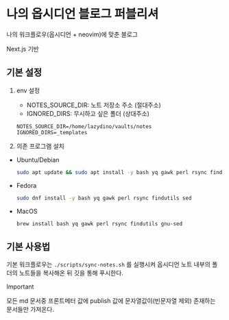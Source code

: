 # 나의 옵시디언 블로그 퍼블리셔

나의 워크플로우(옵시디언 + neovim)에 맞춘 블로그

Next.js 기반

## 기본 설정

1. env 설정

   - NOTES_SOURCE_DIR: 노트 저장소 주소 (절대주소)
   - IGNORED_DIRS: 무시하고 싶은 폴더 (상대주소)

   ```env
   NOTES_SOURCE_DIR=/home/lazydino/vaults/notes
   IGNORED_DIRS=_templates
   ```

2. 의존 프로그램 설치

- Ubuntu/Debian

  ```bash
  sudo apt update && sudo apt install -y bash yq gawk perl rsync findutils sed

  ```

- Fedora

  ```bash
  sudo dnf install -y bash yq gawk perl rsync findutils sed
  ```

- MacOS

  ```bash
  brew install bash yq gawk perl rsync findutils gnu-sed
  ```

## 기본 사용법

기본 워크플로우는 `./scripts/sync-notes.sh` 를 실행시켜 옵시디언 노트 내부의 폴더의 노트들을 복사해온 뒤 깃을 통해 푸시한다.

> [!IMPORTANT]
> 모든 md 문서중 프론트메터 값에 publish 값에 문자열값이(빈문자열 제외) 존재하는 문서들만 가져온다.
